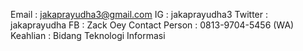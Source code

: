 Email : jakaprayudha3@gmail.com
IG : jakaprayudha3
Twitter : jakaprayudha
FB : Zack Oey
Contact Person : 0813-9704-5456 (WA)
Keahlian : Bidang Teknologi Informasi
